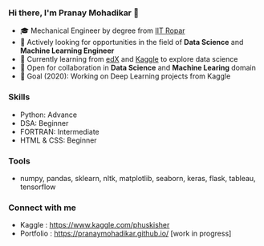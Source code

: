 ### Hi there, I'm Pranay Mohadikar 👋





- 🎓 Mechanical Engineer by degree from [IIT Ropar](http://www.iitrpr.ac.in/)
- 🔭 Actively looking for opportunities in the field of **Data Science** and **Machine Learning Engineer**
- 🌱 Currently learning from [edX](https://www.edx.org/) and [Kaggle](https://www.kaggle.com/) to explore data science
- 👯 Open for collaboration in **Data Science** and **Machine Learing** domain
- 🎯 Goal (2020): Working on Deep Learning projects from Kaggle
<!--
**pranaymohadikar/pranaymohadikar** is a ✨ _special_ ✨ repository because its `README.md` (this file) appears on your GitHub profile.- 🤔 I’m looking for help with ...
- 💬 Ask me about ...
- 📫 How to reach me: ...
- 😄 Pronouns: ...
- ⚡ Fun fact: ...
-->

### Skills

- Python: Advance
- DSA: Beginner
- FORTRAN: Intermediate
- HTML & CSS: Beginner

### Tools

- numpy, pandas, sklearn, nltk, matplotlib, seaborn, keras, flask, tableau, tensorflow

### Connect with me

- Kaggle : https://www.kaggle.com/phuskisher
- Portfolio : https://pranaymohadikar.github.io/  [work in progress]
